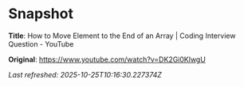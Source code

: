 # Snapshot

**Title**: How to Move Element to the End of an Array | Coding Interview Question - YouTube

**Original**: <https://www.youtube.com/watch?v=DK2Gi0KlwgU>

_Last refreshed: 2025-10-25T10:16:30.227374Z_
